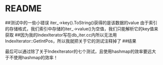 # README
##测试中的一些小错误
iter_->key().ToString()获得的是该数据的value
由于索引的存储格式，我们索引中存储的iter_->value()为空值，我们只能解析它的key值来获取
##因为我的IndexIterator写在db_iter.cc内所以无法用
IndexIterator::GetIntPos，所以我就把关于它的测试注释掉了
##结果 

最后可以通过除了关于IndexIterator的七个测试，且使用hashmap的效率要远大于不使用hashmap的效率！ 
